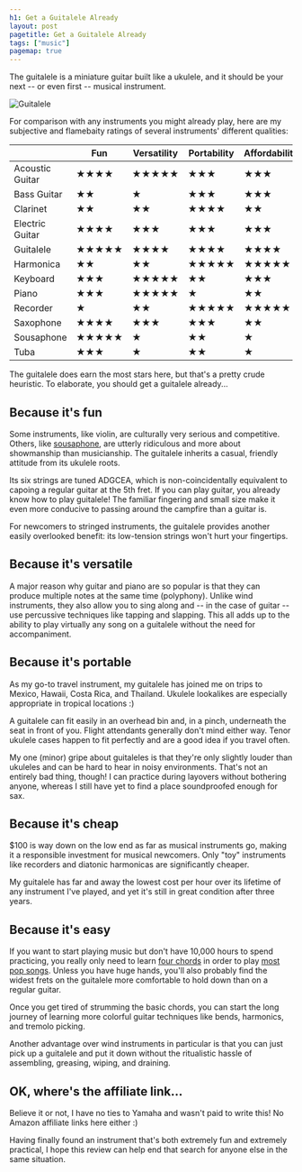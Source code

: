 ```yaml
---
h1: Get a Guitalele Already
layout: post
pagetitle: Get a Guitalele Already
tags: ["music"]
pagemap: true
---
```

The guitalele is a miniature guitar built like a ukulele, and it should be your next -- or even first -- musical instrument.

<div class="text-centered">
  <img alt="Guitalele" src="/img/guitalele.jpg" style="max-width:100%;">
</div>

For comparison with any instruments you might already play, here are my subjective and flamebaity ratings of several instruments' different qualities:

|                   | Fun   | Versatility  | Portability | Affordability | Learnability |
| ---               | ---   | ---          | ---         | ---           | ---          |
| Acoustic Guitar   | ★★★★  | ★★★★★        | ★★★         | ★★★           | ★★★          |
| Bass Guitar       | ★★    | ★            | ★★★         | ★★★           | ★★★★         |
| Clarinet          | ★★    | ★★           | ★★★★        | ★★            | ★★★          |
| Electric Guitar   | ★★★★  | ★★★          | ★★★         | ★★★           | ★★★          |
| Guitalele         | ★★★★★ | ★★★★         | ★★★★        | ★★★★          | ★★★          |
| Harmonica         | ★★    | ★★           | ★★★★★       | ★★★★★         | ★★★★★        |
| Keyboard          | ★★★   | ★★★★★        | ★★          | ★★★           | ★★★          |
| Piano             | ★★★   | ★★★★★        | ★           | ★★            | ★★★          |
| Recorder          | ★     | ★★           | ★★★★★       | ★★★★★         | ★★★★★        |
| Saxophone         | ★★★★  | ★★★          | ★★★         | ★★            | ★★★★         |
| Sousaphone        | ★★★★★ | ★            | ★★          | ★             | ★★★★         |
| Tuba              | ★★★   | ★            | ★★          | ★             | ★★★★         |

The guitalele does earn the most stars here, but that's a pretty crude heuristic. To elaborate, you should get a guitalele already...

## Because it's fun

Some instruments, like violin, are culturally very serious and competitive. Others, like [sousaphone](/img/sousaphone.jpg), are utterly ridiculous and more about showmanship than musicianship. The guitalele inherits a casual, friendly attitude from its ukulele roots.

Its six strings are tuned ADGCEA, which is non-coincidentally equivalent to capoing a regular guitar at the 5th fret. If you can play guitar, you already know how to play guitalele! The familiar fingering and small size make it even more conducive to passing around the campfire than a guitar is.

For newcomers to stringed instruments, the guitalele provides another easily overlooked benefit: its low-tension strings won't hurt your fingertips.

## Because it's versatile

A major reason why guitar and piano are so popular is that they can produce multiple notes at the same time (polyphony). Unlike wind instruments, they also allow you to sing along and -- in the case of guitar -- use percussive techniques like tapping and slapping. This all adds up to the ability to play virtually any song on a guitalele without the need for accompaniment.

## Because it's portable

As my go-to travel instrument, my guitalele has joined me on trips to Mexico, Hawaii, Costa Rica, and Thailand. Ukulele lookalikes are especially appropriate in tropical locations :)

A guitalele can fit easily in an overhead bin and, in a pinch, underneath the seat in front of you. Flight attendants generally don't mind either way. Tenor ukulele cases happen to fit perfectly and are a good idea if you travel often.

My one (minor) gripe about guitaleles is that they're only slightly louder than ukuleles and can be hard to hear in noisy environments. That's not an entirely bad thing, though! I can practice during layovers without bothering anyone, whereas I still have yet to find a place soundproofed enough for sax.

## Because it's cheap

$100 is way down on the low end as far as musical instruments go, making it a responsible investment for musical newcomers. Only "toy" instruments like recorders and diatonic harmonicas are significantly cheaper.

My guitalele has far and away the lowest cost per hour over its lifetime of any instrument I've played, and yet it's still in great condition after three years.

## Because it's easy

If you want to start playing music but don't have 10,000 hours to spend practicing, you really only need to learn [four chords](https://en.wikipedia.org/wiki/I%E2%80%93V%E2%80%93vi%E2%80%93IV_progression) in order to play [most pop songs](https://www.youtube.com/watch?v=5pidokakU4I). Unless you have huge hands, you'll also probably find the widest frets on the guitalele more comfortable to hold down than on a regular guitar.

Once you get tired of strumming the basic chords, you can start the long journey of learning more colorful guitar techniques like bends, harmonics, and tremolo picking.

Another advantage over wind instruments in particular is that you can just pick up a guitalele and put it down without the ritualistic hassle of assembling, greasing, wiping, and draining.

## OK, where's the affiliate link...

Believe it or not, I have no ties to Yamaha and wasn't paid to write this! No Amazon affiliate links here either :)

Having finally found an instrument that's both extremely fun and extremely practical, I hope this review can help end that search for anyone else in the same situation.
